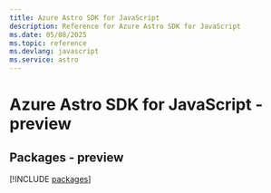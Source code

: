 ```yaml
---
title: Azure Astro SDK for JavaScript
description: Reference for Azure Astro SDK for JavaScript
ms.date: 05/08/2025
ms.topic: reference
ms.devlang: javascript
ms.service: astro
---
```

# Azure Astro SDK for JavaScript - preview
## Packages - preview
[!INCLUDE [packages](astro-index.md)]